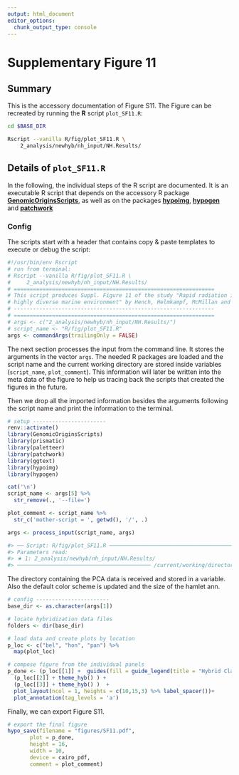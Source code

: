 ```yaml
---
output: html_document
editor_options:
  chunk_output_type: console
---
```

# Supplementary Figure 11






## Summary

This is the accessory documentation of Figure S11.
The Figure can be recreated by running the **R** script `plot_SF11.R`:

```sh
cd $BASE_DIR

Rscript --vanilla R/fig/plot_SF11.R \
    2_analysis/newhyb/nh_input/NH.Results/
```

## Details of `plot_SF11.R`

In the following, the individual steps of the R script are documented.
It is an executable R script that depends on the accessory R package [**GenomicOriginsScripts**](https://k-hench.github.io/GenomicOriginsScripts), as well as on the packages [**hypoimg**](https://k-hench.github.io/hypoimg), [**hypogen**](https://k-hench.github.io/hypogen) and [**patchwork**](https://patchwork.data-imaginist.com/)

### Config

The scripts start with a header that contains copy & paste templates to execute or debug the script:


```r
#!/usr/bin/env Rscript
# run from terminal:
# Rscript --vanilla R/fig/plot_SF11.R \
#     2_analysis/newhyb/nh_input/NH.Results/
# ===============================================================
# This script produces Suppl. Figure 11 of the study "Rapid radiation in a
# highly diverse marine environment" by Hench, Helmkampf, McMillan and Puebla
# ---------------------------------------------------------------
# ===============================================================
# args <- c("2_analysis/newhyb/nh_input/NH.Results/")
# script_name <- "R/fig/plot_SF11.R"
args <- commandArgs(trailingOnly = FALSE)
```

The next section processes the input from the command line.
It stores the arguments in the vector `args`.
The needed R packages are loaded and the script name and the current working directory are stored inside variables (`script_name`, `plot_comment`).
This information will later be written into the meta data of the figure to help us tracing back the scripts that created the figures in the future.

Then we drop all the imported information besides the arguments following the script name and print the information to the terminal.


```r
# setup -----------------------
renv::activate()
library(GenomicOriginsScripts)
library(prismatic)
library(paletteer)
library(patchwork)
library(ggtext)
library(hypoimg)
library(hypogen)

cat('\n')
script_name <- args[5] %>%
  str_remove(., '--file=')

plot_comment <- script_name %>%
  str_c('mother-script = ', getwd(), '/', .)

args <- process_input(script_name, args)
```

```r
#> ── Script: R/fig/plot_SF11.R ────────────────────────────────────────────
#> Parameters read:
#> ★ 1: 2_analysis/newhyb/nh_input/NH.Results/
#> ────────────────────────────────────────── /current/working/directory ──
```

The directory containing the PCA data is received and stored in a variable.
Also the default color scheme is updated and the size of the hamlet ann.


```r
# config -----------------------
base_dir <- as.character(args[1])
```



```r
# locate hybridization data files
folders <- dir(base_dir)
```



```r
# load data and create plots by location
p_loc <- c("bel", "hon", "pan") %>%
  map(plot_loc)
```



```r
# compose figure from the individual panels
p_done <- (p_loc[[1]] +  guides(fill = guide_legend(title = "Hybrid Class")) + theme_hyb(legend.position = c(1,1)) ) +
  (p_loc[[2]] + theme_hyb() ) +
  (p_loc[[3]] + theme_hyb() )  +
  plot_layout(ncol = 1, heights = c(10,15,3) %>% label_spacer())+
  plot_annotation(tag_levels = 'a')
```

Finally, we can export Figure S11.


```r
# export the final figure
hypo_save(filename = "figures/SF11.pdf",
       plot = p_done,
       height = 16,
       width = 10,
       device = cairo_pdf,
       comment = plot_comment)
```
